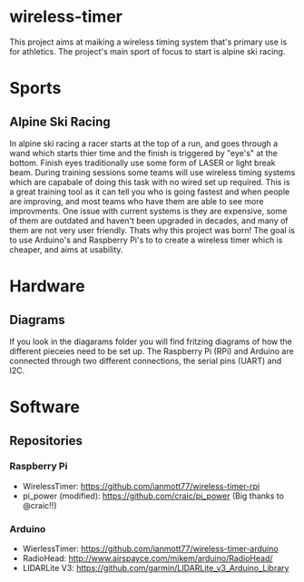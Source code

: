 # wireless-timer
 This project aims at maiking a wireless timing system that's primary use is for athletics. The project's main sport of focus to start is alpine ski racing. 
 
 # Sports
 
 ## Alpine Ski Racing
 In alpine ski racing a racer starts at the top of a run, and goes through a wand which starts thier time and the finish is triggered by "eye's" at the bottom. Finish eyes traditionally use some form of LASER or light break beam. During training sessions some teams will use wireless timing systems which are capabale of doing this task with no wired set up required. This is a great training tool as it can tell you who is going fastest and when people are improving, and most teams who have them are able to see more improvments. One issue with current systems is they are expensive, some of them are outdated and haven't been upgraded in decades, and many of them are not very user friendly. Thats why this project was born! The goal is to use Arduino's and Raspberry Pi's to to create a wireless timer which is cheaper, and aims at usability.
  
# Hardware

## Diagrams
If you look in the diagarams folder you will find fritzing diagrams of how the different pieceies need to be set up. The Raspberry Pi (RPi) and Arduino are connected through two different connections, the serial pins (UART) and I2C.

# Software
## Repositories
 ### Raspberry Pi
 * WirelessTimer: https://github.com/ianmott77/wireless-timer-rpi
 * pi_power (modified): https://github.com/craic/pi_power (Big thanks to @craic!!)
 
 ### Arduino
 * WierlessTimer: https://github.com/ianmott77/wireless-timer-arduino
 * RadioHead: http://www.airspayce.com/mikem/arduino/RadioHead/
 * LIDARLite V3: https://github.com/garmin/LIDARLite_v3_Arduino_Library
